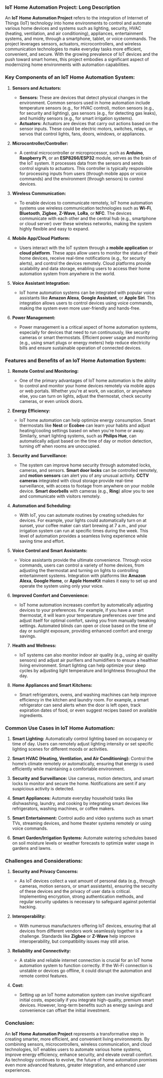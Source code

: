 ### IoT Home Automation Project: Long Description

An **IoT Home Automation Project** refers to the integration of Internet of Things (IoT) technology into home environments to control and automate various home devices and systems such as lighting, security, HVAC (heating, ventilation, and air conditioning), appliances, entertainment systems, and more, through a smartphone, tablet, or voice commands. The project leverages sensors, actuators, microcontrollers, and wireless communication technologies to make everyday tasks more efficient, convenient, and secure. With the growing prevalence of IoT devices and the push toward smart homes, this project embodies a significant aspect of modernizing home environments with automation capabilities.

### Key Components of an IoT Home Automation System:

1. **Sensors and Actuators:**
   - **Sensors:** These are devices that detect physical changes in the environment. Common sensors used in home automation include temperature sensors (e.g., for HVAC control), motion sensors (e.g., for security and lighting), gas sensors (e.g., for detecting gas leaks), and humidity sensors (e.g., for smart irrigation systems).
   - **Actuators:** Actuators are devices that carry out actions based on the sensor inputs. These could be electric motors, switches, relays, or servos that control lights, fans, doors, windows, or appliances.

2. **Microcontroller/Controller:**
   - A central microcontroller or microprocessor, such as **Arduino**, **Raspberry Pi**, or an **ESP8266/ESP32** module, serves as the brain of the IoT system. It processes data from the sensors and sends control signals to actuators. This controller is typically responsible for processing inputs from users (through mobile apps or voice commands) and the environment (through sensors) to control devices.

3. **Wireless Communication:**
   - To enable devices to communicate remotely, IoT home automation systems use wireless communication technologies such as **Wi-Fi**, **Bluetooth**, **Zigbee**, **Z-Wave**, **LoRa**, or **NFC**. The devices communicate with each other and the central hub (e.g., smartphone or cloud server) over these wireless networks, making the system highly flexible and easy to expand.

4. **Mobile App/Cloud Platform:**
   - Users interact with the IoT system through a **mobile application** or **cloud platform**. These apps allow users to monitor the status of their home devices, receive real-time notifications (e.g., for security alerts), and control the devices remotely. Cloud platforms provide scalability and data storage, enabling users to access their home automation system from anywhere in the world.

5. **Voice Assistant Integration:**
   - IoT home automation systems can be integrated with popular voice assistants like **Amazon Alexa**, **Google Assistant**, or **Apple Siri**. This integration allows users to control devices using voice commands, making the system even more user-friendly and hands-free.

6. **Power Management:**
   - Power management is a critical aspect of home automation systems, especially for devices that need to run continuously, like security cameras or smart thermostats. Efficient power usage and monitoring (e.g., using smart plugs or energy meters) help reduce electricity bills and ensure sustainable operation of connected devices.

### Features and Benefits of an IoT Home Automation System:

1. **Remote Control and Monitoring:**
   - One of the primary advantages of IoT home automation is the ability to control and monitor your home devices remotely via mobile apps or web portals. Whether you're at work, on vacation, or anywhere else, you can turn on lights, adjust the thermostat, check security cameras, or even unlock doors.

2. **Energy Efficiency:**
   - IoT home automation can help optimize energy consumption. Smart thermostats like **Nest** or **Ecobee** can learn your habits and adjust heating/cooling settings based on when you're home or away. Similarly, smart lighting systems, such as **Philips Hue**, can automatically adjust based on the time of day or motion detection, turning off when rooms are unoccupied.

3. **Security and Surveillance:**
   - The system can improve home security through automated locks, cameras, and sensors. **Smart door locks** can be controlled remotely, and **motion sensors** can alert you of any unusual activity. **CCTV cameras** integrated with cloud storage provide real-time surveillance, with access to footage from anywhere on your mobile device. **Smart doorbells** with cameras (e.g., **Ring**) allow you to see and communicate with visitors remotely.

4. **Automation and Scheduling:**
   - With IoT, you can automate routines by creating schedules for devices. For example, your lights could automatically turn on at sunset, your coffee maker can start brewing at 7 a.m., and your irrigation system can run at specific times during the week. This level of automation provides a seamless living experience while saving time and effort.

5. **Voice Control and Smart Assistants:**
   - Voice assistants provide the ultimate convenience. Through voice commands, users can control a variety of home devices, from adjusting the thermostat and turning on lights to controlling entertainment systems. Integration with platforms like **Amazon Alexa**, **Google Home**, or **Apple HomeKit** makes it easy to set up and operate the system using only your voice.

6. **Improved Comfort and Convenience:**
   - IoT home automation increases comfort by automatically adjusting devices to your preferences. For example, if you have a smart thermostat, it will learn your temperature preferences over time and adjust itself for optimal comfort, saving you from manually tweaking settings. Automated blinds can open or close based on the time of day or sunlight exposure, providing enhanced comfort and energy savings.

7. **Health and Wellness:**
   - IoT systems can also monitor indoor air quality (e.g., using air quality sensors) and adjust air purifiers and humidifiers to ensure a healthier living environment. Smart lighting can help optimize your sleep cycles by adjusting light temperature and brightness throughout the day.

8. **Home Appliances and Smart Kitchens:**
   - Smart refrigerators, ovens, and washing machines can help improve efficiency in the kitchen and laundry room. For example, a smart refrigerator can send alerts when the door is left open, track expiration dates of food, or even suggest recipes based on available ingredients.

### Common Use Cases in IoT Home Automation:

1. **Smart Lighting:** Automatically control lighting based on occupancy or time of day. Users can remotely adjust lighting intensity or set specific lighting scenes for different moods or activities.
  
2. **Smart HVAC (Heating, Ventilation, and Air Conditioning):** Control the home’s climate remotely or automatically, ensuring that energy is used efficiently while maintaining a comfortable environment.

3. **Security and Surveillance:** Use cameras, motion detectors, and smart locks to monitor and secure the home. Notifications are sent if any suspicious activity is detected.

4. **Smart Appliances:** Automate everyday household tasks like dishwashing, laundry, and cooking by integrating smart devices like refrigerators, washing machines, or coffee makers.

5. **Smart Entertainment:** Control audio and video systems such as smart TVs, streaming devices, and home theater systems remotely or using voice commands.

6. **Smart Garden/Irrigation Systems:** Automate watering schedules based on soil moisture levels or weather forecasts to optimize water usage in gardens and lawns.

### Challenges and Considerations:

1. **Security and Privacy Concerns:**
   - As IoT devices collect a vast amount of personal data (e.g., through cameras, motion sensors, or smart assistants), ensuring the security of these devices and the privacy of user data is critical. Implementing encryption, strong authentication methods, and regular security updates is necessary to safeguard against potential hacking.

2. **Interoperability:**
   - With numerous manufacturers offering IoT devices, ensuring that all devices from different vendors work seamlessly together is a challenge. Standards like **Zigbee** or **Z-Wave** help improve interoperability, but compatibility issues may still arise.

3. **Reliability and Connectivity:**
   - A stable and reliable internet connection is crucial for an IoT home automation system to function correctly. If the Wi-Fi connection is unstable or devices go offline, it could disrupt the automation and remote control features.

4. **Cost:**
   - Setting up an IoT home automation system can involve significant initial costs, especially if you integrate high-quality, premium smart devices. However, long-term benefits such as energy savings and convenience can offset the initial investment.

### Conclusion:

An **IoT Home Automation Project** represents a transformative step in creating smarter, more efficient, and convenient living environments. By combining sensors, microcontrollers, wireless communication, and cloud technologies, IoT enables users to automate various home systems, improve energy efficiency, enhance security, and elevate overall comfort. As technology continues to evolve, the future of home automation promises even more advanced features, greater integration, and enhanced user experiences.
